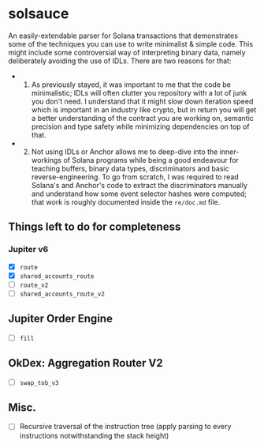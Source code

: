 # solsauce

An easily-extendable parser for Solana transactions that demonstrates some of the techniques you can use to write minimalist & simple code. This might include some controversial way of interpreting binary data, namely deliberately avoiding the use of IDLs. There are two reasons for that:

- 1) As previously stayed, it was important to me that the code be minimalistic; IDLs will
often clutter you repository with a lot of junk you don't need. I understand that it might slow down iteration speed which is important in an industry like crypto, but in return you will get a better understanding of the contract you are working on, semantic precision and type safety while minimizing dependencies on top of that.
- 2) Not using IDLs or Anchor allows me to deep-dive into the inner-workings of Solana programs while being a good endeavour for teaching buffers, binary data types, discriminators and basic reverse-engineering. To go from scratch, I was required to read Solana's and Anchor's code to extract the discriminators manually and understand how some event selector hashes were computed; that work is roughly documented inside the `re/doc.md` file.

## Things left to do for completeness

### Jupiter v6

- [X] `route`
- [X] `shared_accounts_route`
- [ ] `route_v2`
- [ ] `shared_accounts_route_v2`

## Jupiter Order Engine

- [ ] `fill`

## OkDex: Aggregation Router V2

- [ ] `swap_tob_v3`

## Misc.

- [ ] Recursive traversal of the instruction tree (apply parsing to every instructions notwithstanding the stack height)
